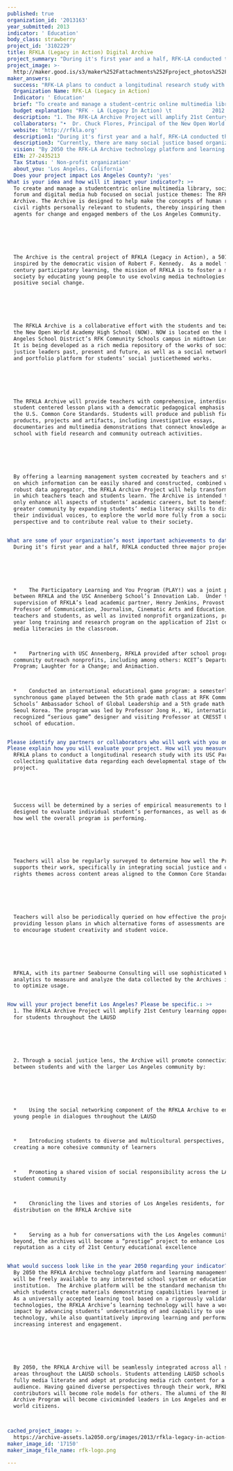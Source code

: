 ```yaml
---
published: true
organization_id: '2013163'
year_submitted: 2013
indicator: ' Education'
body_class: strawberry
project_id: '3102229'
title: RFKLA (Legacy in Action) Digital Archive
project_summary: "During it's first year and a half, RFK-LA conducted three major projects:\r\n\r\n•    The Participatory Learning and You Program (PLAY!) was a joint program between RFK-LA and the USC Annenberg School’s Innovation Lab.  Under the supervision of RFK-LA’s lead academic partner, Henry Jenkins, Provost’s Professor of Communication, Journalism, Cinematic Arts and Education, LAUSD teachers and students, as well as invited non-profit organizations, provided a year long training and research program on the application of 21st century new media literacies in the classroom. \r\n•    Partnering with USC Annenberg, RFK-LA provided after school programs with community outreach nonprofits, including among others: KCET’s Departures Program; Laughter for a Change; and Animaction.\r\n•    Conducted an international educational game program: a semester-long, synchronous game played between the 5th grade math class at RFK Community Schools’ Ambassador School of Global Leadership and a 5th grade math class in Seoul Korea. The program was led by Professor Jong H., Wi, internationally recognized “serious game” designer and visiting Professor at CRESST UCLA school of education. \r\n"
project_image: >-
  http://maker.good.is/s3/maker%252Fattachments%252Fproject_photos%252Fimages%252F17150%252Fdisplay%252Frfk-logo.png=c570x385
maker_answers:
  success: "RFK-LA plans to conduct a longitudinal research study with its USC Partners, collecting qualitative data regarding each developmental stage of the project.  \r\n \r\nSuccess will be determined by a series of empirical measurements to be designed to evaluate individual student’s performances, as well as determine how well the overall program is performing. \r\n\r\nTeachers will also be regularly surveyed to determine how well the Project supports their work, specifically in integrating social justice and civil rights themes across content areas aligned to the Common Core Standards. \r\n\r\nTeachers will also be periodically queried on how effective the project is in providing lesson plans in which alternative forms of assessments are utilized to encourage student creativity and student voice.\r\n\r\nRFK-LA, with its partner Seabourne Consulting will use sophisticated Web analytics to measure and analyze the data collected by the Archives in order to optimize usage.\r\n"
  Organization Name: RFK-LA (Legacy in Action)
  Indicator: ' Education'
  brief: "To create and manage a student-centric online multimedia library, social media forum and digital media hub focused on social justice themes: The RFK-LA Archive. The Archive is designed to help make the concepts of human rights and civil rights personally relevant to students, thereby inspiring them to become agents for change and engaged members of the Los Angeles Community.  \r\n\r\nThe Archive is the central project of RFK-LA (Legacy in Action), a 501(c)(3) inspired by the democratic vision of Robert F. Kennedy.  As a model for 21st century participatory learning, the mission of RFK-LA is to foster a more just society by educating young people to use evolving media technologies for positive social change. \r\n\r\nThe RFK-LA Archive is a collaborative effort with the students and teachers of the New Open World Academy High School (NOW). NOW is located on the Los Angeles School District’s RFK Community Schools campus in midtown Los Angeles. It is being developed as a rich media repository of the works of social justice leaders past, present and future, as well as a social networking site and portfolio platform for students’ social justice-themed works. \r\n\r\nThe RFK-LA Archive will provide teachers with comprehensive, inter-disciplinary student centered lesson plans with a democratic pedagogical emphasis linked to the U.S. Common Core Standards. Students will produce and publish field-related products, projects and artifacts, including investigative essays, documentaries and multimedia demonstrations that connect knowledge acquired in school with field research and community outreach activities. \r\n\r\nBy offering a learning management system co-created by teachers and students, on which information can be easily shared and constructed, combined with a robust data aggregator, the RFK-LA Archive Project will help transform the way in which teachers teach and students learn. The Archive is intended to not only enhance all aspects of students’ academic careers, but to benefit the greater community by expanding students’ media literacy skills to discover their individual voices, to explore the world more fully from a social justice perspective and to contribute real value to their society.\r\n"
  budget explanation: "RFK - LA (Legacy In Action) \t             2012 Actual\t      2013 Budget \r\nContributions Received \r\nFoundation/Trust Grants\t                     12,500.00 \t          63,500.00 \r\nIndividual Contributions\t                                   - \t                  10,000.00 \r\nContributed Revenue\t                           12,500.00 \t          73,500.00 \r\nTotal Unrestricted Revenue\t                   12,500.00 \t          73,500.00 \r\nProgram Expense\t                                     5,642.00 \t          38,600.00 \r\nDevelopment Expense\t                             4,120.00 \t            3,500.00 \r\nAdmin Expense\t                                                   -                       \t- \r\nTotal Operating Expense\t                       9,762.00 \t          42,100.00 \r\nNet unrestricted Income\t                       2,738.00             31,400.00 \r\nNet All Activities\t                                       2,738.00 \t          31,400.00 \r\n% Program Expense to Total Op Exp\t          58%                       92%\r\n% Administrative Expense to Total Op Exp   0%                          0%\r\n% Development Expense to Total Op Exp\t 42%                          8%\r\n\t                                                                 2012 Actual\t       2013 Budget \r\nProgram Expense \r\nSalary: 5 teachers@$45/hr x4 hrs/wk x 12 wk\t                  10,800.00 \r\nSalary: Program Assistant/Researcher \t268.00 \t            1,200.00 \r\nFees: Curriculum Advisers\t                                                    3,750.00 \r\nStudent Snacks\t                                        150.00 \t               150.00 \r\nTeacher Training Workshop (4 days/school year/3 per day) \r\nTrainer fees (x3@$300/6hr.day)\t                    -                              - \r\nTraining materials ($15/teacher/ws)     -\t                           - \r\nRental - space & parking\t                             -                             -\r\nSecurity (weekend/evening)\t                     -                             - \r\nMeals (breakfast, lunch, water)\t                     -                             - \r\nTotal - Teacher Training Workshop (LA County)\t- \t           - \r\nTeacher Training Workshop (national excl.LA)\t-                          - \r\nVideo Lab\t                                                              0\t         14,700.00  \r\nVideographer/Editor \t                                              0                   1,500.00 \r\nDigital Archive(\r\nWebsite/Portal Developer fees\t                5,224.00 \t    6,500.00 \r\nTotal - Program Expense\t                        5,642.00 \t  38,600.00 \r\nDevelopment Expense \r\nSpecial Events\t                                         3,170.00     2,500.00 \r\nGrant Writer\t                                                    500.00        500.00 \r\nMailing, Brochures, Postage\t                    450.00        500.00 \r\nTotal - Development Expense\t                  4,120.00     3,500.00 \r\nTotal Operating Expense\t                          9,762.00   42,100.00 \r\n\r\n\r\n\r\n\r\n"
  description: "1. The RFK-LA Archive Project will amplify 21st Century learning opportunities for students throughout the LAUSD\r\n\r\n2. Through a social justice lens, the Archive will promote connectivity between students and with the larger Los Angeles community by: \r\n\r\n•    Using the social networking component of the RFK-LA Archive to engage young people in dialogues throughout the LAUSD\r\n•    Introducing students to diverse and multicultural perspectives, thereby creating a more cohesive community of learners\r\n•    Promoting a shared vision of social responsibility across the LAUSD student community\r\n•    Chronicling the lives and stories of Los Angeles residents, for distribution on the RFK-LA Archive site\r\n•    Serving as a hub for conversations with the Los Angeles community and beyond, the archives will become a “prestige” project to enhance Los Angeles’ reputation as a city of 21st Century educational excellence \r\n"
  collaborators: "•  Dr. Chuck Flores, Principal of the New Open World Academy (K   thru 12) at the Robert \tF. Kennedy Community Schools\r\n•  Themistocles Sparangis, Ed.D., Chief Technology Director, Educational Technology, \r\n•  Dr. Lynne Goldfarb, Professor USC's Rossier School of Education.\r\n•  Mike Reich, President Seabourne Consulting (providers of information management tools and expertise)\r\n•  The JFK Library\r\n"
  website: 'http://rfkla.org'
  description1: "During it's first year and a half, RFK-LA conducted three major projects:\r\n\r\n•    The Participatory Learning and You Program (PLAY!) was a joint program between RFK-LA and the USC Annenberg School’s Innovation Lab.  Under the supervision of RFK-LA’s lead academic partner, Henry Jenkins, Provost’s Professor of Communication, Journalism, Cinematic Arts and Education, LAUSD teachers and students, as well as invited non-profit organizations, provided a year long training and research program on the application of 21st century new media literacies in the classroom. \r\n•    Partnering with USC Annenberg, RFK-LA provided after school programs with community outreach nonprofits, including among others: KCET’s Departures Program; Laughter for a Change; and Animaction.\r\n•    Conducted an international educational game program: a semester-long, synchronous game played between the 5th grade math class at RFK Community Schools’ Ambassador School of Global Leadership and a 5th grade math class in Seoul Korea. The program was led by Professor Jong H., Wi, internationally recognized “serious game” designer and visiting Professor at CRESST UCLA school of education. \r\n"
  description3: "Currently, there are many social justice based organizations (some purely educational, others with educational projects) including:  Facing History And Ourselves, iCivics, The Shoah Institute, The Southern Poverty Law Center, Teachers for Social Justice and the Robert F Kennedy Foundation’s “Speak Truth to Power” project.\r\n\r\nEach of these entities essentially operates in its own parallel sphere of influence. The Digital Archive Project has the potential to both include and coordinate the efforts of all these organizations by providing a cohesive and unifying digital media platform and data aggregating system for K-12 education, locally, nationally and internationally. \r\n\r\nThe RFK-LA Archive is in its development phase, consequently there are no working relationships with the above organizations. \r\n"
  vision: "By 2050 the RFK-LA Archive technology platform and learning management system will be freely available to any interested school system or educational institution.  The Archive platform will be the standard mechanism through which students create materials demonstrating capabilities learned in school. As a universally accepted learning tool based on a rigorously validated set of technologies, the RFK-LA Archive’s learning technology will have a world-wide impact by advancing students’ understanding of and capability to use technology, while also quantitatively improving learning and performance by increasing interest and engagement. \r\n\r\nBy 2050, the RFK-LA Archive will be seamlessly integrated across all subject areas throughout the LAUSD schools. Students attending LAUSD schools will be fully media literate and adept at producing media rich content for a global audience. Having gained diverse perspectives through their work, RFK-LA Archive contributors will become role models for others. The alumni of the RFK-LA Archive Program will become civic-minded leaders in Los Angeles and engaged world citizens.\r\n"
  EIN: 27-2435213
  Tax Status: ' Non-profit organization'
  about_you: 'Los Angeles, California'
  Does your project impact Los Angeles County?: 'yes'
What is your idea and how will it impact your indicator?: >+
  To create and manage a studentcentric online multimedia library, social media
  forum and digital media hub focused on social justice themes: The RFKLA
  Archive. The Archive is designed to help make the concepts of human rights and
  civil rights personally relevant to students, thereby inspiring them to become
  agents for change and engaged members of the Los Angeles Community.  






  The Archive is the central project of RFKLA (Legacy in Action), a 501(c)(3)
  inspired by the democratic vision of Robert F. Kennedy.  As a model for 21st
  century participatory learning, the mission of RFKLA is to foster a more just
  society by educating young people to use evolving media technologies for
  positive social change. 






  The RFKLA Archive is a collaborative effort with the students and teachers of
  the New Open World Academy High School (NOW). NOW is located on the Los
  Angeles School District’s RFK Community Schools campus in midtown Los Angeles.
  It is being developed as a rich media repository of the works of social
  justice leaders past, present and future, as well as a social networking site
  and portfolio platform for students’ social justicethemed works. 






  The RFKLA Archive will provide teachers with comprehensive, interdisciplinary
  student centered lesson plans with a democratic pedagogical emphasis linked to
  the U.S. Common Core Standards. Students will produce and publish fieldrelated
  products, projects and artifacts, including investigative essays,
  documentaries and multimedia demonstrations that connect knowledge acquired in
  school with field research and community outreach activities. 






  By offering a learning management system cocreated by teachers and students,
  on which information can be easily shared and constructed, combined with a
  robust data aggregator, the RFKLA Archive Project will help transform the way
  in which teachers teach and students learn. The Archive is intended to not
  only enhance all aspects of students’ academic careers, but to benefit the
  greater community by expanding students’ media literacy skills to discover
  their individual voices, to explore the world more fully from a social justice
  perspective and to contribute real value to their society.


What are some of your organization’s most important achievements to date?: >+
  During it's first year and a half, RFKLA conducted three major projects:






  *    The Participatory Learning and You Program (PLAY!) was a joint program
  between RFKLA and the USC Annenberg School’s Innovation Lab.  Under the
  supervision of RFKLA’s lead academic partner, Henry Jenkins, Provost’s
  Professor of Communication, Journalism, Cinematic Arts and Education, LAUSD
  teachers and students, as well as invited nonprofit organizations, provided a
  year long training and research program on the application of 21st century new
  media literacies in the classroom. 



  *    Partnering with USC Annenberg, RFKLA provided after school programs with
  community outreach nonprofits, including among others: KCET’s Departures
  Program; Laughter for a Change; and Animaction.



  *    Conducted an international educational game program: a semesterlong,
  synchronous game played between the 5th grade math class at RFK Community
  Schools’ Ambassador School of Global Leadership and a 5th grade math class in
  Seoul Korea. The program was led by Professor Jong H., Wi, internationally
  recognized “serious game” designer and visiting Professor at CRESST UCLA
  school of education. 


Please identify any partners or collaborators who will work with you on this project.: "*  Dr. Chuck Flores, Principal of the New Open World Academy (K   thru 12) at the Robert \tF. Kennedy Community Schools\n\n\n*  Themistocles Sparangis, Ed.D., Chief Technology Director, Educational Technology, \n\n\n*  Dr. Lynne Goldfarb, Professor USC's Rossier School of Education.\n\n\n*  Mike Reich, President Seabourne Consulting (providers of information management tools and expertise)\n\n\n*  The JFK Library\n\n\n"
Please explain how you will evaluate your project. How will you measure success?: >+
  RFKLA plans to conduct a longitudinal research study with its USC Partners,
  collecting qualitative data regarding each developmental stage of the
  project.  


   


  Success will be determined by a series of empirical measurements to be
  designed to evaluate individual student’s performances, as well as determine
  how well the overall program is performing. 






  Teachers will also be regularly surveyed to determine how well the Project
  supports their work, specifically in integrating social justice and civil
  rights themes across content areas aligned to the Common Core Standards. 






  Teachers will also be periodically queried on how effective the project is in
  providing lesson plans in which alternative forms of assessments are utilized
  to encourage student creativity and student voice.






  RFKLA, with its partner Seabourne Consulting will use sophisticated Web
  analytics to measure and analyze the data collected by the Archives in order
  to optimize usage.


How will your project benefit Los Angeles? Please be specific.: >+
  1. The RFKLA Archive Project will amplify 21st Century learning opportunities
  for students throughout the LAUSD






  2. Through a social justice lens, the Archive will promote connectivity
  between students and with the larger Los Angeles community by: 






  *    Using the social networking component of the RFKLA Archive to engage
  young people in dialogues throughout the LAUSD



  *    Introducing students to diverse and multicultural perspectives, thereby
  creating a more cohesive community of learners



  *    Promoting a shared vision of social responsibility across the LAUSD
  student community



  *    Chronicling the lives and stories of Los Angeles residents, for
  distribution on the RFKLA Archive site



  *    Serving as a hub for conversations with the Los Angeles community and
  beyond, the archives will become a “prestige” project to enhance Los Angeles’
  reputation as a city of 21st Century educational excellence 


What would success look like in the year 2050 regarding your indicator?: >+
  By 2050 the RFKLA Archive technology platform and learning management system
  will be freely available to any interested school system or educational
  institution.  The Archive platform will be the standard mechanism through
  which students create materials demonstrating capabilities learned in school.
  As a universally accepted learning tool based on a rigorously validated set of
  technologies, the RFKLA Archive’s learning technology will have a worldwide
  impact by advancing students’ understanding of and capability to use
  technology, while also quantitatively improving learning and performance by
  increasing interest and engagement. 






  By 2050, the RFKLA Archive will be seamlessly integrated across all subject
  areas throughout the LAUSD schools. Students attending LAUSD schools will be
  fully media literate and adept at producing media rich content for a global
  audience. Having gained diverse perspectives through their work, RFKLA Archive
  contributors will become role models for others. The alumni of the RFKLA
  Archive Program will become civicminded leaders in Los Angeles and engaged
  world citizens.



cached_project_image: >-
  https://archive-assets.la2050.org/images/2013/rfkla-legacy-in-action-digital-archive/maker.good.is/s3/maker%252Fattachments%252Fproject_photos%252Fimages%252F17150%252Fdisplay%252Frfk-logo.png=c570x385.png
maker_image_id: '17150'
maker_image_file_name: rfk-logo.png

---
```

